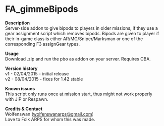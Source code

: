 FA_gimmeBipods
==

**Description**<br/>
Server-side addon to give bipods to players in older missions, if they use a gear assignment script which removes bipods. Bipods are given to player if their in-game class is either AR/MG/Sniper/Marksman or one of the corresponding F3 assignGear types.

**Usage**<br/>
Download .zip and run the pbo as addon on your server. Requires CBA.

**Version history**<br/>
v1 - 02/04/2015 - initial release<br/>
v2 - 08/04/2015 - fixes for 1.42 stable<br/>

**Known issues**<br/>
This script only runs once at mission start, thus might not work properly with JIP or Respawn.

**Credits & Contact**<br/>
Wolfenswan (wolfenswanarps@gmail.com)<br/>
Love to Folk ARPS for whom this was made.